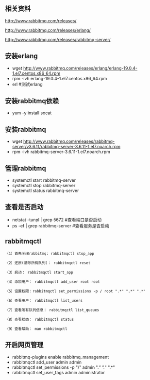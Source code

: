 ## 相关资料
http://www.rabbitmq.com/releases/

http://www.rabbitmq.com/releases/erlang/

http://www.rabbitmq.com/releases/rabbitmq-server/


## 安装erlang
- wget http://www.rabbitmq.com/releases/erlang/erlang-19.0.4-1.el7.centos.x86_64.rpm
- rpm -ivh erlang-19.0.4-1.el7.centos.x86_64.rpm
- erl #测试erlang

## 安装rabbitmq依赖
- yum -y install socat

## 安装rabbitmq
- wget http://www.rabbitmq.com/releases/rabbitmq-server/v3.6.11/rabbitmq-server-3.6.11-1.el7.noarch.rpm
- rpm -ivh rabbitmq-server-3.6.11-1.el7.noarch.rpm

## 管理rabbitmq
- systemctl start rabbitmq-server
- systemctl stop rabbitmq-server
- systemctl status rabbitmq-server

## 查看是否启动
- netstat -tunpl | grep 5672	#查看端口是否启动
- ps -ef | grep rabbitmq-server	#查看服务是否启动

## rabbitmqctl
```
（1）首先关闭rabbitmq: rabbitmqctl stop_app

（2）还原(清除所有队列)： rabbitmqctl reset

（3）启动： rabbitmqctl start_app

（4）添加用户： rabbitmqctl add_user root root

（5）设置权限：rabbitmqctl set_permissions -p / root ".*" ".*" ".*"

（6）查看用户： rabbitmqctl list_users

（7）查看所有队列信息： rabbitmqctl list_queues

（8）查看状态： rabbitmqctl status

（9）查看帮助： man rabbitmqctl
```

## 开启网页管理
- rabbitmq-plugins enable rabbitmq_management
- rabbitmqctl add_user admin admin
- rabbitmqctl set_permissions -p "/" admin ".*" ".*" ".*"
- rabbitmqctl set_user_tags admin administrator
